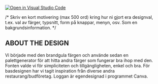 [![Open in Visual Studio Code](https://classroom.github.com/assets/open-in-vscode-c66648af7eb3fe8bc4f294546bfd86ef473780cde1dea487d3c4ff354943c9ae.svg)](https://classroom.github.com/online_ide?assignment_repo_id=9686202&assignment_repo_type=AssignmentRepo)



/* Skriv en kort motivering (max 500 ord) kring hur ni gjort era designval, t.ex. val av färger, typsnitt, form på knappar, menyn, osv. Som en bakgrundsinformation. */


ABOUT THE DESIGN
----------------

Vi började med den brandgula färgen och använde sedan en palettgenerator för att hitta andra färger som fungerar bra ihop med den.
Fonten valde vi för simpliciteten och tillgängligheten, enkel och bra.
För basdesignen har vi tagit inspiration från diverse andra restaurang/budföretag.
Loggan är egendesignad i programmet Canva.
